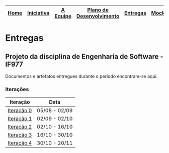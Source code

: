[Home](/README.md) | [Iniciativa](#iniciativa) | [A Equipe](#a-equipe)| [Plano de Desenvolvimento](#plano-de-desenvolvimento) | [Entregas](/docs/iteracoes.md) | [Mockups](/docs/mockups.md) |
|----|----|----|----|----|----|

# Entregas

## Projeto da disciplina de Engenharia de Software - IF977

Documentos e artefatos entregues durante o período encontram-se aqui.


### Iterações

| Iteração | Data |
|----------|----------|
|[Iteração 0](/docs/iteracoes/iteracao0.md) | 05/08 - 02/09 |
|[Iteração 1](/docs/iteracoes/iteracao1.md) | 02/09 - 02/10 |
|[Iteração 2](/docs/iteracoes/iteracao2.md) | 02/10 - 16/10 |
|[Iteração 3](/docs/iteracoes/iteracao3.md) | 16/10 - 30/10 |
|[Iteração 4](/docs/iteracoes/iteracao4.md) | 30/10 - 20/11 |
